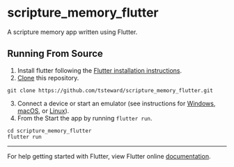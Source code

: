 # scripture_memory_flutter

A scripture memory app written using Flutter.

## Running From Source
1. Install flutter following the [Flutter installation instructions](https://flutter.io/get-started/install/).
2. [Clone](https://help.github.com/articles/cloning-a-repository/) this repository.
```
git clone https://github.com/tsteward/scripture_memory_flutter.git
```
3. Connect a device or start an emulator (see instructions for [Windows](https://flutter.io/setup-windows/#set-up-your-android-device), [macOS](https://flutter.io/setup-macos/#set-up-the-ios-simulator), or [Linux](https://flutter.io/setup-linux/#set-up-your-android-device)).
4. From the Start the app by running `flutter run`.
```
cd scripture_memory_flutter
flutter run
```

***
For help getting started with Flutter, view Flutter online
[documentation](https://flutter.io/).
